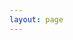 ```yaml
---
layout: page
---
```


<script setup>
import {
  VPTeamPage,
  VPTeamPageTitle,
  VPTeamMembers
} from 'vitepress/theme'

const members = [
  {
    avatar: 'https://github.com/matheusvellone.png',
    name: 'Matheus Vellone',
    title: 'Sometimes Staff SWE',
    links: [
      { icon: 'github', link: 'https://github.com/matheusvellone' },
      { icon: 'linkedin', link: 'https://www.linkedin.com/in/matheus-vellone/' },
    ]
  },
]
</script>

<VPTeamPage>
  <VPTeamPageTitle>
    <template #title>
      About
    </template>
  </VPTeamPageTitle>
  <VPTeamMembers :members />
</VPTeamPage>
